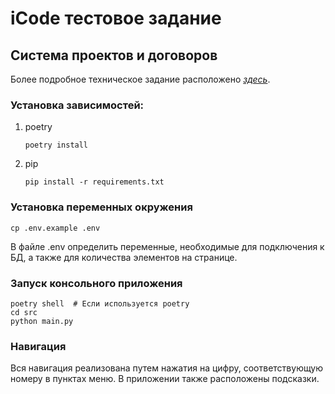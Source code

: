 # iCode тестовое задание

## Система проектов и договоров

Более подробное техническое задание расположено *[здесь](https://docs.google.com/document/d/1bnY40zrr8jaq5HPjpyOUOfuUFVDtz0_HA1Me1ibmiFM/edit)*.

### Установка зависимостей:

1. poetry

    ```shell
   poetry install
   ```

2. pip

    ```shell
   pip install -r requirements.txt
    ```

### Установка переменных окружения

   ```shell
   cp .env.example .env
   ```
   В файле .env определить переменные, необходимые для подключения к БД, а также для количества элементов на странице.


### Запуск консольного приложения

```shell
poetry shell  # Если используется poetry
cd src
python main.py
```

### Навигация

Вся навигация реализована путем нажатия на цифру, соответствующую номеру в пунктах меню. В приложении также расположены подсказки.